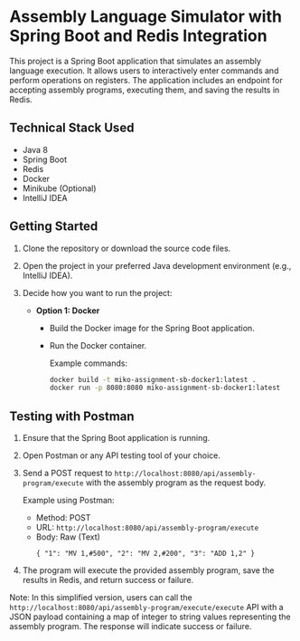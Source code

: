 # Assembly Language Simulator with Spring Boot and Redis Integration

This project is a Spring Boot application that simulates an assembly language execution. It allows users to interactively enter commands and perform operations on registers. The application includes an endpoint for accepting assembly programs, executing them, and saving the results in Redis.

## Technical Stack Used

- Java 8
- Spring Boot
- Redis
- Docker
- Minikube (Optional)
- IntelliJ IDEA

## Getting Started

1. Clone the repository or download the source code files.
2. Open the project in your preferred Java development environment (e.g., IntelliJ IDEA).
3. Decide how you want to run the project:

   - **Option 1: Docker**

     - Build the Docker image for the Spring Boot application.
     - Run the Docker container.

       Example commands:

       ```bash
       docker build -t miko-assignment-sb-docker1:latest .
       docker run -p 8080:8080 miko-assignment-sb-docker1:latest
       ```

## Testing with Postman

1. Ensure that the Spring Boot application is running.
2. Open Postman or any API testing tool of your choice.
3. Send a POST request to `http://localhost:8080/api/assembly-program/execute` with the assembly program as the request body.

   Example using Postman:

   - Method: POST
   - URL: `http://localhost:8080/api/assembly-program/execute`
   - Body: Raw (Text)
     ```
     { "1": "MV 1,#500", "2": "MV 2,#200", "3": "ADD 1,2" }
     ```

4. The program will execute the provided assembly program, save the results in Redis, and return success or failure.

Note: In this simplified version, users can call the `http://localhost:8080/api/assembly-program/execute/execute` API with a JSON payload containing a map of integer to string values representing the assembly program. The response will indicate success or failure.

##
